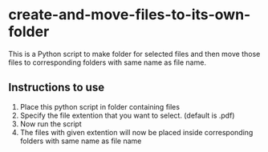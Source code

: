 # create-and-move-files-to-its-own-folder
This is a Python script to make folder for selected files and then move those files to corresponding folders with same name as file name.

## Instructions to use
1. Place this python script in folder containing files
2. Specify the file extention that you want to select. (default is .pdf)
3. Now run the script 
4. The files with given extention will now be placed inside corresponding folders with same name as file name
